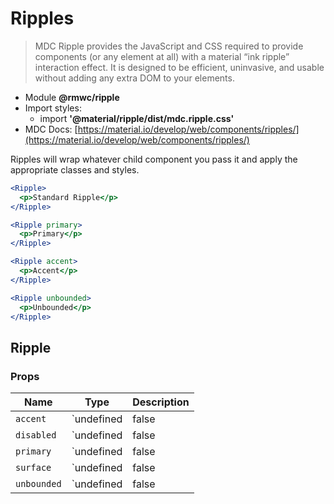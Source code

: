 # Ripples

> MDC Ripple provides the JavaScript and CSS required to provide components (or any element at all) with a material “ink ripple” interaction effect. It is designed to be efficient, uninvasive, and usable without adding any extra DOM to your elements.

- Module **@rmwc/ripple**
- Import styles:
  - import **'@material/ripple/dist/mdc.ripple.css'**
- MDC Docs: [https://material.io/develop/web/components/ripples/](https://material.io/develop/web/components/ripples/)

Ripples will wrap whatever child component you pass it and apply the appropriate classes and styles.

```jsx
<Ripple>
  <p>Standard Ripple</p>
</Ripple>
```

```jsx
<Ripple primary>
  <p>Primary</p>
</Ripple>
```

```jsx
<Ripple accent>
  <p>Accent</p>
</Ripple>
```

```jsx
<Ripple unbounded>
  <p>Unbounded</p>
</Ripple>
```

## Ripple
### Props

| Name | Type | Description |
|------|------|-------------|
| `accent` | `undefined | false | true` | Makes the ripple an accent color |
| `disabled` | `undefined | false | true` | makes the ripple disabled |
| `primary` | `undefined | false | true` | Makes the ripple primary |
| `surface` | `undefined | false | true` | For internal use |
| `unbounded` | `undefined | false | true` | Makes the ripple unbounded |


